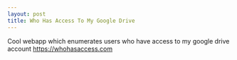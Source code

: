 ```yaml
---
layout: post
title: Who Has Access To My Google Drive
---
```


Cool webapp which enumerates users who have access to my google drive account 
https://whohasaccess.com

